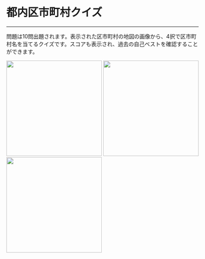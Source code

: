 # 都内区市町村クイズ
***

問題は10問出題されます。表示された区市町村の地図の画像から、4択で区市町村名を当てるクイズです。スコアも表示され、過去の自己ベストを確認することができます。

<img src="https://github.com/nekoribocchi/tokyo_city_quiz/assets/168393598/488fb878-24b9-4643-8b98-7f6447223349" width="250">
<img src="https://github.com/nekoribocchi/tokyo_city_quiz/assets/168393598/c26ef9d9-0dd5-43ea-bc54-7d952ec3498a" width="250"> 
<img src="https://github.com/nekoribocchi/tokyo_city_quiz/assets/168393598/7868b430-e6d1-4b1f-9c66-7a97e919edf5" width="250" > 
